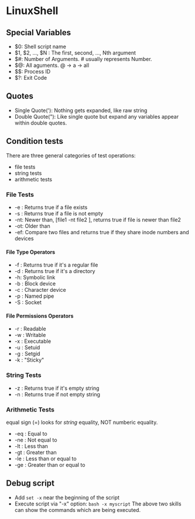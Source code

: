 # LinuxShell

## Special Variables
* $0: Shell script name
* $1, $2, ..., $N : The first, second, ..., Nth argument
* $#: Number of Arguments. # usually represents Number.
* $@: All aguments. @ -> a -> all
* $$: Process ID
* $?: Exit Code

## Quotes
* Single Quote('): Nothing gets expanded, like raw string
* Double Quote("): Like single quote but expand any variables appear within double quotes.

## Condition tests
There are three general categories of test operations:
* file tests
* string tests
* arithmetic tests

### File Tests

* -e : Returns true if a file exists
* -s : Returns true if a file is not empty
* -nt: Newer than, [file1 -nt file2 ], returns true if file is newer than file2
* -ot: Older than
* -ef: Compare two files and returns true if they share inode numbers and devices

#### File Type Operators
* -f : Returns true if it's a regular file
* -d : Returns true if it's a directory
* -h: Symbolic link
* -b : Block device
* -c : Character device
* -p : Named pipe
* -S : Socket

#### File Permissions Operators
* -r : Readable
* -w : Writable
* -x : Executable
* -u : Setuid
* -g : Setgid
* -k : "Sticky"

### String Tests
* -z : Returns true if it's empty string
* -n : Returns true if not empty string

### Arithmetic Tests
equal sign (=) looks for *string* equality, NOT numberic equality.
* -eq : Equal to
* -ne : Not equal to
* -lt : Less than
* -gt : Greater than
* -le : Less than or equal to
* -ge : Greater than or equal to

## Debug script
* Add `set -x` near the beginning of the script
* Execute script via "-x" option: `bash -x myscript`
The above two skills can show the commands which are being executed.
